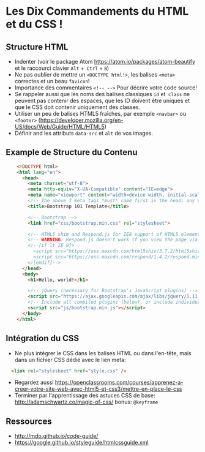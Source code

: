 # Les Dix Commandements du HTML et du CSS !

## Structure HTML

- Indenter (voir le package Atom <https://atom.io/packages/atom-beautify> et le raccourci clavier `Alt` +` Ctrl` + `B`)
- Ne pas oublier de mettre un `<DOCTYPE html!>`, les balises `<meta>` correctes et un beau `favicon`!
- Importance des commentaires `<!-- -->` Pour décrire votre code source!
- Se rappeler aussi que les noms des balises classiques `id` et` class` ne peuvent pas contenir des espaces, que les ID doivent être uniques et que le CSS doit contenir uniquement des classes.
- Utiliser un peu de balises HTML5 fraîches, par exemple `<navbar>` ou `<footer>` (<https://developer.mozilla.org/en-US/docs/Web/Guide/HTML/HTML5>)
- Définir and les attributs `data-src` et `alt` de vos images.

## Example de Structure du Contenu

```html
    <!DOCTYPE html>
    <html lang="en">
      <head>
        <meta charset="utf-8">
        <meta http-equiv="X-UA-Compatible" content="IE=edge">
        <meta name="viewport" content="width=device-width, initial-scale=1">
        <!-- The above 3 meta tags *must* come first in the head; any other head content must come *after* these tags -->
        <title>Bootstrap 101 Template</title>

        <!-- Bootstrap -->
        <link href="css/bootstrap.min.css" rel="stylesheet">

        <!-- HTML5 shim and Respond.js for IE8 support of HTML5 elements and media queries -->
        <!-- WARNING: Respond.js doesn't work if you view the page via file:// -->
        <!--[if lt IE 9]>
          <script src="https://oss.maxcdn.com/html5shiv/3.7.2/html5shiv.min.js"></script>
          <script src="https://oss.maxcdn.com/respond/1.4.2/respond.min.js"></script>
        <![endif]-->
      </head>
      <body>
        <h1>Hello, world!</h1>

        <!-- jQuery (necessary for Bootstrap's JavaScript plugins) -->
        <script src="https://ajax.googleapis.com/ajax/libs/jquery/1.11.3/jquery.min.js"></script>
        <!-- Include all compiled plugins (below), or include individual files as needed -->
        <script src="js/bootstrap.min.js"></script>
      </body>
    </html>
```

## Intégration du CSS

- Ne plus intégrer le CSS dans les balises HTML ou dans l'en-tête, mais dans un fichier CSS dédié avec le lien meta:
```html
  <link rel="stylesheet" href="style.css" />
```
- Regardez aussi <https://openclassrooms.com/courses/apprenez-a-creer-votre-site-web-avec-html5-et-css3/mettre-en-place-le-css>
- Terminer par l'apprentissage des astuces CSS de base: <http://adamschwartz.co/magic-of-css/> bonus: `@keyframe`

## Ressources

- <http://mdo.github.io/code-guide/>
- <https://google.github.io/styleguide/htmlcssguide.xml>
